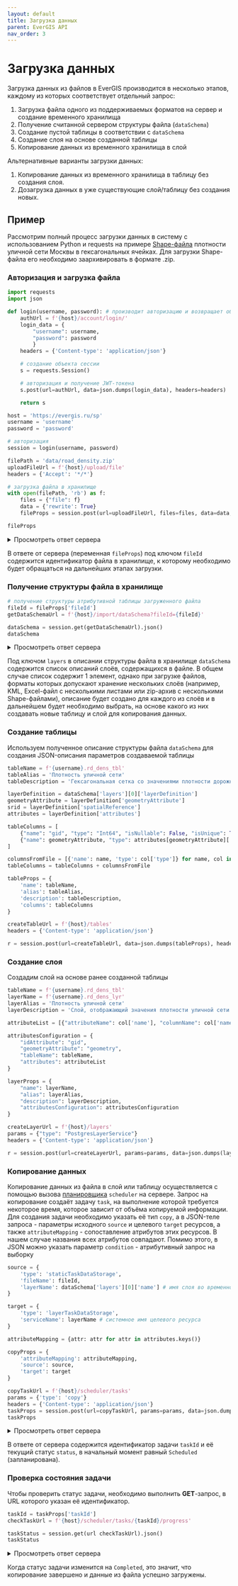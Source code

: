 ```yaml
---
layout: default
title: Загрузка данных
parent: EverGIS API
nav_order: 3
---
```


# Загрузка данных

Загрузка данных из файлов в EverGIS производится в несколько этапов, каждому из которых соответствует отдельный запрос:

1. Загрузка файла одного из поддерживаемых форматов на сервер и создание временного хранилища
2. Получение считанной сервером структуры файла (`dataSchema`)
3. Создание пустой таблицы в соответствии с `dataSchema`
4. Создание слоя на основе созданной таблицы
5. Копирование данных из временного хранилища в слой

Альтернативные варианты загрузки данных:
1. Копирование данных из временного хранилища в таблицу без создания слоя.
2. Дозагрузка данных в уже существующие слой/таблицу без создания новых.

## Пример
Рассмотрим полный процесс загрузки данных в систему с использованием Python и requests на примере [Shape-файла](/demo/road_density.zip) плотности уличной сети Москвы в гексагональных ячейках. Для загрузки Shape-файла его необходимо заархивировать в формате .zip.

### Авторизация и загрузка файла
```python
import requests
import json

def login(username, password): # производит авторизацию и возвращает объект сессии
    authUrl = f'{host}/account/login/'
    login_data = {
        "username": username,
        "password": password
        }
    headers = {'Content-type': 'application/json'}

    # создание объекта сессии
    s = requests.Session()

    # авторизация и получение JWT-токена
    s.post(url=authUrl, data=json.dumps(login_data), headers=headers)

    return s

host = 'https://evergis.ru/sp'
username = 'username'
password = 'password'

# авторизация
session = login(username, password)

filePath = 'data/road_density.zip'
uploadFileUrl = f'{host}/upload/file'
headers = {'Accept': '*/*'}

# загрузка файла в хранилище
with open(filePath, 'rb') as f:
    files = {"file": f}
    data = {'rewrite': True}
    fileProps = session.post(url=uploadFileUrl, files=files, data=data, headers=headers).json()

fileProps
```
<details>
<summary>Просмотреть ответ сервера</summary>

{% highlight python %}

{'fileId': 'road_density.zip', 
 'url': None}

{% endhighlight %}

</details>

В ответе от сервера (переменная `fileProps`) под ключом `fileId` содержится идентификатор файла в хранилище, к которому необходимо будет обращаться на дальнейших этапах загрузки.

### Получение структуры файла в хранилище
```python
# получение структуры атрибутивной таблицы загруженного файла
fileId = fileProps['fileId']
getDataSchemaUrl = f'{host}/import/dataSchema?fileId={fileId}'

dataSchema = session.get(getDataSchemaUrl).json()
dataSchema
```
<details>
<summary>Просмотреть ответ сервера</summary>

{% highlight python %}
{'layers': [{'name': 'road_density',
   'firstRow': {'cellid': 55,
    'cell_area': 1.948557158515364,
    'ln_km_sum': 0.085176276633635,
    'ln_per_km2': 0.043712485549324,
    'geometry': [[{'x': 55.771737144562465, 'y': 37.30378357901335},
      {'x': 55.77546064639296, 'y': 37.29166368450259},
      {'x': 55.78323865575917, 'y': 37.29132329419667},
      {'x': 55.787293259392904, 'y': 37.303107555298595},
      {'x': 55.78356865230713, 'y': 37.31523007709727},
      {'x': 55.775790547179675, 'y': 37.31556571039467},
      {'x': 55.771737144562465, 'y': 37.30378357901335}]]},
   'objectCount': 615,
   'layerDefinition': {'idAttribute': None,
    'titleAttribute': None,
    'geometryAttribute': 'geometry',
    'geometryType': 'polygon',
    'spatialReference': 4326,
    'isEditable': True,
    'attributes': {'cellid': {'type': 'Int32',
      'alias': None,
      'isNullable': True,
      'isEditable': True,
      'isDisplayed': True,
      'subType': 'None',
      'isUnique': False,
      'isCalculated': False,
      'stringFormat': None},
     'cell_area': {'type': 'Double',
      'alias': None,
      'isNullable': True,
      'isEditable': True,
      'isDisplayed': True,
      'subType': 'None',
      'isUnique': False,
      'isCalculated': False,
      'stringFormat': None},
     'ln_km_sum': {'type': 'Double',
      'alias': None,
      'isNullable': True,
      'isEditable': True,
      'isDisplayed': True,
      'subType': 'None',
      'isUnique': False,
      'isCalculated': False,
      'stringFormat': None},
     'ln_per_km2': {'type': 'Double',
      'alias': None,
      'isNullable': True,
      'isEditable': True,
      'isDisplayed': True,
      'subType': 'None',
      'isUnique': False,
      'isCalculated': False,
      'stringFormat': None},
     'geometry': {'type': 'Polygon',
      'alias': None,
      'isNullable': False,
      'isEditable': True,
      'isDisplayed': True,
      'subType': 'None',
      'isUnique': False,
      'isCalculated': False,
      'stringFormat': None}}},
   'children': None}],
 'type': 'gdal'}
{% endhighlight %}

</details>

Под ключом `layers` в описании структуры файла в хранилище `dataSchema` содержится список описаний слоёв, содержащихся в файле. В общем случае список содержит 1 элемент, однако при загрузке файлов, форматы которых допускают хранение нескольких слоёв (например, KML, Excel-файл с несколькими листами или zip-архив с несколькими Shape-файлами), описание будет создано для каждого из слоёв и в дальнейшем будет необходимо выбрать, на основе какого из них создавать новые таблицу и слой для копирования данных.

### Создание таблицы
Используем полученное описание структуры файла `dataSchema` для создания JSON-описания параметров создаваемой таблицы

```python
tableName = f'{username}.rd_dens_tbl'
tableAlias = 'Плотность уличной сети'
tableDescription = 'Гексагональная сетка со значениями плотности дорожной сети г. Москвы'

layerDefinition = dataSchema['layers'][0]['layerDefinition']
geometryAttribute = layerDefinition['geometryAttribute']
srid = layerDefinition['spatialReference']
attributes = layerDefinition['attributes']

tableColumns = [
    {"name": "gid", "type": "Int64", "isNullable": False, "isUnique": True, "autoincrement": True},
    {"name": geometryAttribute, "type": attributes[geometryAttribute]['type'], "srid": srid}
]

columnsFromFile = [{'name': name, 'type': col['type']} for name, col in attributes.items() if name != geometryAttribute]
tableColumns = tableColumns + columnsFromFile

tableProps = {
    'name': tableName,
    'alias': tableAlias,
    'description': tableDescription,
    'columns': tableColumns
}

createTableUrl = f'{host}/tables'
headers = {'Content-type': 'application/json'}

r = session.post(url=createTableUrl, data=json.dumps(tableProps), headers=headers).json()
```

### Создание слоя
Создадим слой на основе ранее созданной таблицы
```python
tableName = f'{username}.rd_dens_tbl'
layerName = f'{username}.rd_dens_lyr'
layerAlias = 'Плотность уличной сети'
layerDescription = 'Слой, отображающий значения плотности уличной сети г. Москвы в гексагональных ячейках'

attributeList = [{"attributeName": col['name'], "columnName": col['name']} for col in tableColumns]

attributesConfiguration = {
    "idAttribute": "gid",
    "geometryAttribute": "geometry",
    "tableName": tableName,
    "attributes": attributeList
}

layerProps = {
    "name": layerName,
    "alias": layerAlias,
    "description": layerDescription,
    "attributesConfiguration": attributesConfiguration
}

createLayerUrl = f'{host}/layers'
params = {"type": "PostgresLayerService"}
headers = {'Content-type': 'application/json'}

r = session.post(url=createLayerUrl, params=params, data=json.dumps(layerProps), headers=headers).json()
```

### Копирование данных
Копирование данных из файла в слой или таблицу осуществляется с помощью вызова [планировщика](/api/scheduler) `scheduler` на сервере. Запрос на копирование создаёт задачу `task`, на выполнение которой требуется некоторое время, которое зависит от объёма копируемой информации.
Для создания задачи необходимо указать её тип `copy`, а в JSON-теле запроса - параметры исходного `source` и целевого `target` ресурсов, а также `attributeMapping` - сопоставление атрибутов этих ресурсов. В нашем случае названия всех атрибутов совпадают. Помимо этого, в JSON можно указать параметр `condition` - атрибутивный запрос на выборку
```python
source = {
    'type': 'staticTaskDataStorage', 
    'fileName': fileId, 
    'layerName': dataSchema['layers'][0]['name'] # имя слоя во временном хранилище
}

target = {
    'type': 'layerTaskDataStorage',
    'serviceName': layerName # системное имя целевого ресурса
}

attributeMapping = {attr: attr for attr in attributes.keys()}

copyProps = {
    'attributeMapping': attributeMapping,
    'source': source,
    'target': target
}

copyTaskUrl = f'{host}/scheduler/tasks'
params = {'type': 'copy'}
headers = {'Content-type': 'application/json'}
taskProps = session.post(url=copyTaskUrl, params=params, data=json.dumps(copyProps), headers=headers).json()
taskProps
```
<details>
<summary>Просмотреть ответ сервера</summary>

{% highlight python %}

{'taskId': '022f299e-c86c-459a-ad2b-676ea2099958',
 'status': 'Scheduled',
 'taskResult': None}

{% endhighlight %}

</details>

В ответе от сервера содержится идентификатор задачи `taskId` и её текущий статус `status`, в начальный момент равный `Scheduled` (запланирована). 

### Проверка состояния задачи

Чтобы проверить статус задачи, необходимо выполнить **GET**-запрос, в URL которого указан её идентификатор.

```python
taskId = taskProps['taskId']
checkTaskUrl = f'{host}/scheduler/tasks/{taskId}/progress'

taskStatus = session.get(url checkTaskUrl).json()
taskStatus
```
<details>
<summary>Просмотреть ответ сервера</summary>

{% highlight python %}

{'id': '022f299e-c86c-459a-ad2b-676ea2099958',
 'status': 'Completed',
 'taskResult': {'message': None,
  'stepResults': [{'stepName': None,
    'inputSource': None,
    'outSource': None,
    'startedTime': '2023-11-29T07:10:47.0862084Z',
    'endedTime': '2023-11-29T07:10:47.0876722Z',
    'batchErrors': None,
    'batchCount': 1,
    'inputObjectCount': 615,
    'errorCount': 0,
    'outputObjectCount': 615,
    'resultDetails': None}],
  'inputObjectCount': 615,
  'errorCount': 0,
  'outputObjectCount': 615},
 'stepCount': 0,
 'currentStepId': 0,
 'currentStepAlreadyDone': 0,
 'currentStepObjectCount': 0,
 'resultDetails': None}

{% endhighlight %}

</details>

Когда статус задачи изменится на `Completed`, это значит, что копирование завершено и данные из файла успешно загружены.